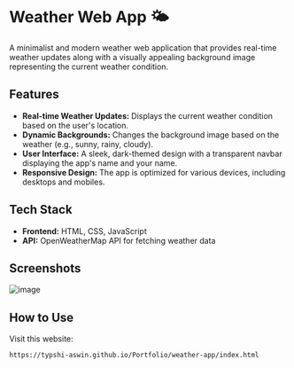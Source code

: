 # Weather Web App 🌤️

A minimalist and modern weather web application that provides real-time weather updates along with a visually appealing background image representing the current weather condition. 

## Features

- **Real-time Weather Updates:** Displays the current weather condition based on the user's location.
- **Dynamic Backgrounds:** Changes the background image based on the weather (e.g., sunny, rainy, cloudy).
- **User Interface:** A sleek, dark-themed design with a transparent navbar displaying the app's name and your name.
- **Responsive Design:** The app is optimized for various devices, including desktops and mobiles.

## Tech Stack

- **Frontend:** HTML, CSS, JavaScript
- **API:** OpenWeatherMap API for fetching weather data

## Screenshots

![image](https://github.com/user-attachments/assets/9ba5fe3f-8bf2-4cad-94f4-0f81ca173ee1)


## How to Use

 Visit this website: 

   ```bash
   https://typshi-aswin.github.io/Portfolio/weather-app/index.html
   ```

